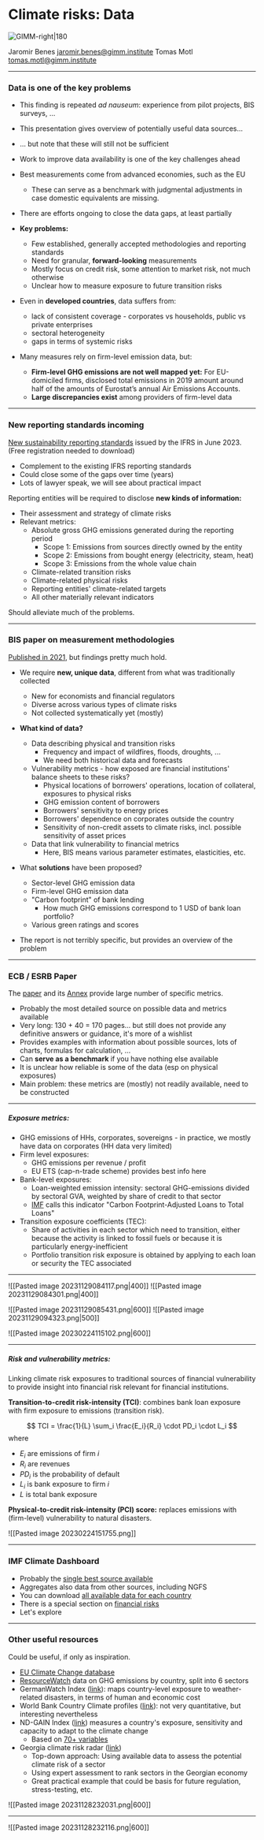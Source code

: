 # Climate risks: Data

![GIMM-right|180](gimm-alt-white-bkg.png)

Jaromir Benes jaromir.benes@gimm.institute
Tomas Motl tomas.motl@gimm.institute

---
### Data is one of the key problems

* This finding is repeated *ad nauseum*: experience from pilot projects, BIS surveys, ...
* This presentation gives overview of potentially useful data sources...
* ... but note that these will still not be sufficient
* Work to improve data availability is one of the key challenges ahead
* Best measurements come from advanced economies, such as the EU
	* These can serve as a benchmark with judgmental adjustments in case domestic equivalents are missing.
* There are efforts ongoing to close the data gaps, at least partially

* **Key problems:**
	* Few established, generally accepted methodologies and reporting standards
	* Need for granular, **forward-looking** measurements
	* Mostly focus on credit risk, some attention to market risk, not much otherwise
	* Unclear how to measure exposure to future transition risks
	 

* Even in **developed countries**, data suffers from: 
	* lack of consistent coverage - corporates vs households, public vs private enterprises 
	* sectoral heterogeneity
	* gaps in terms of systemic risks
* Many measures rely on firm-level emission data, but:
	* **Firm-level GHG emissions are not well mapped yet:** For EU-domiciled firms, disclosed total emissions in 2019 amount around half of the amounts of Eurostat’s annual Air Emissions Accounts.
	* **Large discrepancies exist** among providers of firm-level data



---

### New reporting standards incoming

[New sustainability reporting standards](https://www.ifrs.org/projects/completed-projects/2023/climate-related-disclosures/) issued by the IFRS in June 2023. (Free registration needed to download)
* Complement to the existing IFRS reporting standards 
* Could close some of the gaps over time (years)
* Lots of lawyer speak, we will see about practical impact

Reporting entities will be required to disclose **new kinds of information:**
 * Their assessment and strategy of climate risks
 * Relevant metrics:
	 *  Absolute gross GHG emissions generated during the reporting period 
		 * Scope 1: Emissions from sources directly owned by the entity
		 * Scope 2: Emissions from bought energy (electricity, steam, heat)
		 * Scope 3: Emissions from the whole value chain
	 * Climate-related transition risks
	 * Climate-related physical risks
	 * Reporting entities' climate-related targets
	 * All other materially relevant indicators

Should alleviate much of the problems. 

---

### BIS paper on measurement methodologies

[Published in 2021](https://www.bis.org/bcbs/publ/d518.htm), but findings pretty much hold.

* We require **new, unique data**, different from what was traditionally collected
	* New for economists and financial regulators
	* Diverse across various types of climate risks
	* Not collected systematically yet (mostly)
* **What kind of data?**
	* Data describing physical and transition risks 
		* Frequency and impact of wildfires, floods, droughts, ...
		* We need both historical data and forecasts
	* Vulnerability metrics - how exposed are financial institutions' balance sheets to these risks?
		* Physical locations of borrowers' operations, location of collateral, exposures to physical risks 
		* GHG emission content of borrowers
		* Borrowers' sensitivity to energy prices
		* Borrowers' dependence on corporates outside the country
		* Sensitivity of non-credit assets to climate risks, incl. possible sensitivity of asset prices
	* Data that link vulnerability to financial metrics
		* Here, BIS means various parameter estimates, elasticities, etc.
		  
		  
* What **solutions** have been proposed?
	* Sector-level GHG emission data
	* Firm-level GHG emission data
	* "Carbon footprint" of bank lending
		* How much GHG emissions correspond to 1 USD of bank loan portfolio?
	* Various green ratings and scores
* The report is not terribly specific, but provides an overview of the problem

---

### ECB / ESRB Paper

The [paper](https://www.esrb.europa.eu/pub/pdf/reports/esrb.ecb.climate_report202207~622b791878.en.pdf) and its [Annex](https://www.esrb.europa.eu/pub/pdf/reports/esrb.ecb.climate_report_annex202207~89d3b399cf.en.pdf) provide large number of specific metrics.

* Probably the most detailed source on possible data and metrics available
* Very long: 130 + 40 = 170 pages... but still does not provide any definitive answers or guidance, it's more of a wishlist
* Provides examples with information about possible sources, lots of charts, formulas for calculation, ...
* Can **serve as a benchmark** if you have nothing else available
* It is unclear how reliable is some of the data (esp on physical exposures)
* Main problem: these metrics are (mostly) not readily available, need to be constructed
---

##### Exposure metrics:
* GHG emissions of HHs, corporates, sovereigns - in practice, we mostly have data on corporates (HH data very limited)
* Firm level exposures: 
	* GHG emissions per revenue / profit
	* EU ETS (cap-n-trade scheme) provides best info here
* Bank-level exposures: 
	* Loan-weighted emission intensity: sectoral GHG-emissions divided by sectoral GVA, weighted by share of credit to that sector 
	* [IMF](https://climatedata.imf.org/) calls this indicator "Carbon Footprint-Adjusted Loans to Total Loans"
* Transition exposure coefficients (TEC): 
	* Share of activities in each sector which need to transition, either because the activity is linked to fossil fuels or because it is particularly energy-inefficient
	* Portfolio transition risk exposure is obtained by applying to each loan or security the TEC associated 
---

![[Pasted image 20231129084117.png|400]]
![[Pasted image 20231129084301.png|400]]

![[Pasted image 20231129085431.png|600]]
![[Pasted image 20231129094323.png|500]]

![[Pasted image 20230224115102.png|600]]

---

##### Risk and vulnerability metrics:
Linking climate risk exposures to traditional sources of financial vulnerability to provide insight into financial risk relevant for financial institutions.

**Transition-to-credit risk-intensity (TCI)**: combines bank loan exposure with firm exposure to emissions (transition risk).

$$
TCI = \frac{1}{L} \sum_i \frac{E_i}{R_i} \cdot PD_i \cdot L_i
$$
where
* $E_i$ are emissions of firm $i$
* $R_i$ are revenues
* $PD_i$ is the probability of default 
* $L_i$ is bank exposure to firm $i$
* $L$ is total bank exposure

**Physical-to-credit risk-intensity (PCI) score:** replaces emissions with (firm-level) vulnerability to natural disasters. 

![[Pasted image 20230224151755.png]]


---

### IMF Climate Dashboard

* Probably the [single best source available](https://climatedata.imf.org/pages/access-data)
* Aggregates also data from other sources, including NGFS
* You can download [all available data for each country](https://climatedata.imf.org/search?categories=country%20files)
* There is a special section on [financial risks](https://climatedata.imf.org/pages/fi-indicators#fr1)
* Let's explore

---

### Other useful resources

Could be useful, if only as inspiration.

* [EU Climate Change database](https://ec.europa.eu/eurostat/web/climate-change/database)
* [ResourceWatch](https://resourcewatch.org/data/explore/cli008-Greenhouse-Gas-Emissions-by-Country-and-Sector-Full-Longform?section=All+data&selectedCollection=&zoom=3&lat=0&lng=0&pitch=0&bearing=0&basemap=dark&labels=light&layers=%255B%257B%2522dataset%2522%253A%2522a290675c-9528-4a51-8201-f6c2d7848744%2522%252C%2522opacity%2522%253A1%252C%2522layer%2522%253A%252209aa80be-d7c8-4008-98fb-8adbd3a2e05b%2522%257D%255D&aoi=&page=1&sort=most-viewed&sortDirection=-1&topics=%255B%2522climate%2522%255D) data on GHG emissions by country, split into 6 sectors
* GermanWatch Index ([link](https://www.germanwatch.org/en/19777)): maps country-level exposure to weather-related disasters, in terms of human and economic cost
* World Bank Country Climate profiles ([link](https://climateknowledgeportal.worldbank.org/country-profiles)): not very quantitative, but interesting nevertheless
* ND-GAIN Index ([link](https://gain.nd.edu/our-work/country-index/)) measures a country's exposure, sensitivity and capacity to adapt to the climate change
	* Based on [70+ variables](https://gain.nd.edu/assets/522870/nd_gain_countryindextechreport_2023_01.pdf)
* Georgia climate risk radar ([link](https://nbg.gov.ge/en/page/climate-risk-radar))
	* Top-down approach: Using available data to assess the potential climate risk of a sector
	* Using expert assessment to rank sectors in the Georgian economy
	* Great practical example that could be basis for future regulation, stress-testing, etc.

![[Pasted image 20231128232031.png|600]]

---

![[Pasted image 20231128232116.png|600]]

